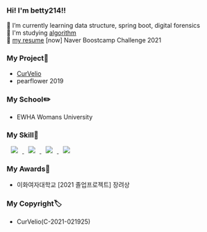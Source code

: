 ### Hi! I'm betty214!!
🌱 I’m currently learning data structure, spring boot, digital forensics <br/>
:school_satchel: I'm studying [algorithm](https://www.notion.so/challenger214/Challenger214-18da18d53692421ba06e8120307dd00b)<br/>
🔭 [my resume](https://drive.google.com/drive/folders/1Vl7wT4vVNnl5TmD2g07LZBsCrz1ezy78?usp=sharing)
[now] Naver Boostcamp Challenge 2021
### My Project🧪
- [CurVelio](https://github.com/graduateprojectA/take1)
- pearflower 2019

### My School✏️
- EWHA Womans University

### My Skill🔨
<a href="https://alpox.kr">
    <img 
        src="http://img.shields.io/badge/spring-green?style=flat&logo=spring"
        style="height : auto; margin-left : 10px; margin-right : 10px;"/>
</a>
<a href="https://alpox.kr">
    <img 
        src="http://img.shields.io/badge/react-blue?style=flat&logo=react"
        style="height : auto; margin-left : 10px; margin-right : 10px;"/>
</a>
<a href="https://alpox.kr">
    <img 
        src="http://img.shields.io/badge/MySQL-9cf?style=flat&logo=MySQL"
        style="font-color:white; height : auto; margin-left : 10px; margin-right : 10px;"/>
</a>
<a href="https://alpox.kr">
    <img 
        src="http://img.shields.io/badge/JAVA-red?style=flat&logo=java"
        style="height : auto; margin-left : 10px; margin-right : 10px;"/>
</a>

### My Awards🚩
- 이화여자대학교 [2021 졸업프로젝트] 장려상

### My Copyright🏷️
- CurVelio(C-2021-021925)
<!--
**betty214/betty214** is a ✨ _special_ ✨ repository because its `README.md` (this file) appears on your GitHub profile.

Here are some ideas to get you started:

-  I’m currently working on ...

- 👯 I’m looking to collaborate on ...
- 🤔 I’m looking for help with ...
-  Ask me about ...
- 📫 How to reach me: ...
- 😄 Pronouns: ...
-  Fun fact: ...
-->
